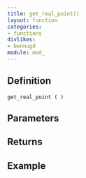 ```yaml
---
title: get_real_point()
layout: function
categories:
- functions
divlikes:
- bennugd
module: mod_
---
```


## Definition

    get_real_point ( )

## Parameters

## Returns

## Example
